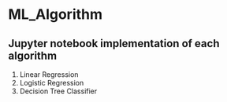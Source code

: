 # ML_Algorithm
## Jupyter notebook implementation of each algorithm <br>
<ol>
<li>Linear Regression
<li>Logistic Regression
<li>Decision Tree Classifier
<ol/>
